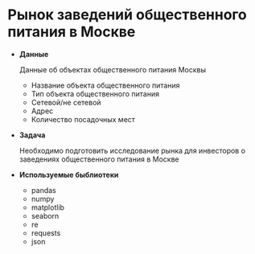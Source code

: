 # Рынок заведений общественного питания в Москве

- **Данные**

  Данные об объектах общественного питания Москвы
    - Название объекта общественного питания
    - Тип объекта общественного питания
    - Сетевой/не сетевой
    - Адрес
    - Количество посадочных мест
- **Задача**

  Необходимо подготовить исследование рынка для инвесторов о заведениях общественного питания в Москве
- **Используемые быблиотеки**
  - pandas
  - numpy
  - matplotlib
  - seaborn 
  - re 
  - requests 
  - json